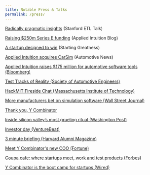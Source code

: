 ```yaml
---
title: Notable Press & Talks
permalink: /press/
---
```


<a href="https://youtu.be/o2kf4VjnknA?si=g3GW0aLMDYh-5FMk">Radically pragmatic insights</a> (Stanford ETL Talk)</a>

<a href="https://www.appliedintuition.com/blog/series-e">Raising $250m Series E funding</a> (Applied Intuition Blog)</a>

<a href="https://greatness.floodgate.com/episodes/qasar-younis-and-peter-ludwig-of-applied-intuition-a-startup-with-design-in-mind">A startup designed to win</a> (Starting Greatness)</a>

<a href="https://www.autonews.com/suppliers/software-tools-provider-applied-intuition-buys-company-behind-carsim">Applied Intuition acquires CarSim</a> (Automotive News)</a>

<a href="https://www.bloomberg.com/news/articles/2021-11-11/google-vets-raise-175-million-for-automotive-software-tools">Applied Intuition raises $175 million for automotive software tools (Bloomberg)</a>

<a href="https://www.sae.org/podcasts/tomorrow-today/episodes/applied-intuition-and-the-simulated-road">Test Tracks of Reality (Society of Automotive Engineers)</a>

<a href="https://youtu.be/Uk5cLTB_PLI?si=9Qm-BgIN46lZcf27"> HackMIT Fireside Chat (Massachusetts Institute of Technology)</a>

<a href="https://www.wsj.com/articles/more-manufacturers-bet-on-simulation-software-11582240105"> More manufacturers bet on simulation software (Wall Street Journal)</a>

<a href="https://www.facebook.com/qasar/posts/10154710776519865"> Thank you, Y Combinator </a>

<a href="https://www.washingtonpost.com/news/the-switch/wp/2016/08/29/inside-one-of-silicon-valleys-most-celebrated-rituals-raising-cash/">Inside silicon valley’s most grueling ritual (Washington Post)</a>

<a href="http://venturebeat.com/2016/07/07/y-combinator-will-hold-an-investor-day-for-meetings-with-startups-after-demo-day/">Investor day (VentureBeat) </a>

<a href="https://www.alumni.hbs.edu/stories/Pages/story-impact.aspx?num=5765">3 minute briefing (Harvard Alumni Magazine) </a>

<a href="http://fortune.com/2015/08/26/meet-y-combinators-new-coo/">Meet Y Combinator's new COO (Fortune) </a>

<a href="http://www.forbes.com/sites/tomiogeron/2011/11/16/coupa-cafe-where-startups-meet-work-and-test-products/">Coupa cafe: where startups meet, work and test products (Forbes) </a>

<a href="https://www.wired.com/2011/05/ff_ycombinator/">Y Combinator is the boot camp for startups (Wired) </a>







